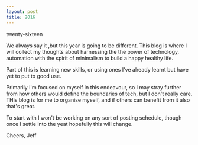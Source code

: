 ```yaml
---
layout: post
title: 2016
---
```


twenty-sixteen

We always say it ,but this year is going to be different. This blog is where I will collect my thoughts about harnessing the the power of technology, automation with the spirit of minimalism to build a happy healthy life.

Part of this is learning new skills, or using ones I've already learnt but have yet to put to good use.

Primarily i'm focused on myself in this endeavour, so I may stray further from how others would define the boundaries of tech, but I don't really care. THis blog is for me to organise myself, and if others can benefit from it also that's great.

To start with I won't be working on any sort of posting schedule, though once I settle into the yeat hopefully this will change.

Cheers,
Jeff
